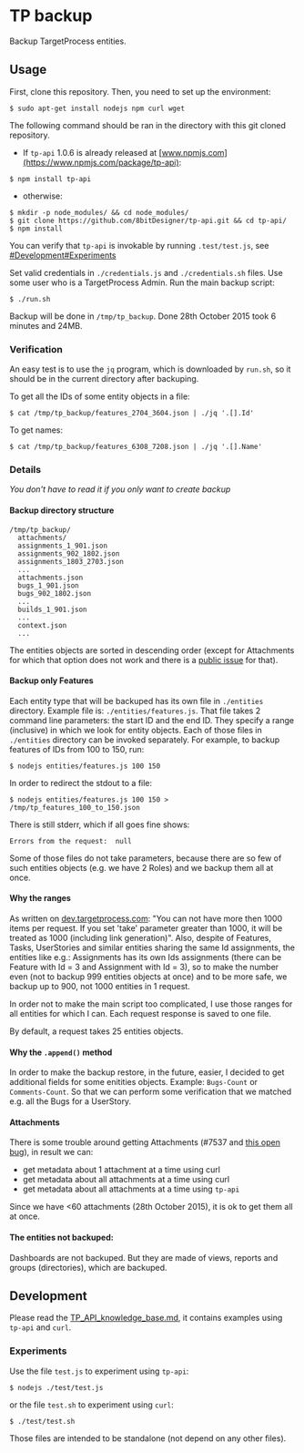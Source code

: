 # TP backup

Backup TargetProcess entities.

## Usage
First, clone this repository. Then, you need to set up the environment:
```
$ sudo apt-get install nodejs npm curl wget
```
The following command should be ran in the directory with this git cloned repository.
  * If `tp-api` 1.0.6 is already released at [www.npmjs.com](https://www.npmjs.com/package/tp-api):
  ```
  $ npm install tp-api
  ```
  * otherwise:
  ```
  $ mkdir -p node_modules/ && cd node_modules/
  $ git clone https://github.com/8bitDesigner/tp-api.git && cd tp-api/
  $ npm install
  ```

You can verify that `tp-api` is invokable by running `.test/test.js`, see [#Development#Experiments](#experiments)

Set valid credentials in `./credentials.js` and `./credentials.sh` files. Use some user who is a TargetProcess Admin.
Run the main backup script:
```
$ ./run.sh
```
Backup will be done in `/tmp/tp_backup`. Done 28th October 2015 took 6 minutes and 24MB.

### Verification
An easy test is to use the `jq` program, which is downloaded by `run.sh`, so it should be in the current directory after backuping.

To get all the IDs of some entity objects in a file:
```
$ cat /tmp/tp_backup/features_2704_3604.json | ./jq '.[].Id'
```
To get names:
```
$ cat /tmp/tp_backup/features_6308_7208.json | ./jq '.[].Name'
```

### Details
*You don't have to read it if you only want to create backup*

#### Backup directory structure
```
/tmp/tp_backup/
  attachments/
  assignments_1_901.json
  assignments_902_1802.json
  assignments_1803_2703.json
  ...
  attachments.json
  bugs_1_901.json
  bugs_902_1802.json
  ...
  builds_1_901.json
  ...
  context.json
  ...
```
The entities objects are sorted in descending order (except for Attachments for which that option does not work and there is a [public issue](https://tp3.uservoice.com/forums/174654-we-will-rock-you/suggestions/6312209-improve-rest-api-support-operations-for-attachmen) for that).

#### Backup only Features
Each entity type that will be backuped has its own file in `./entities` directory. Example file is: `./entities/features.js`. That file takes 2 command line parameters: the start ID and the end ID. They specify a range (inclusive) in which we look for entity objects. Each of those files in `./entities` directory can be invoked separately. For example, to backup features of IDs from 100 to 150, run:
```
$ nodejs entities/features.js 100 150
```
In order to redirect the stdout to a file:
```
$ nodejs entities/features.js 100 150 > /tmp/tp_features_100_to_150.json
```
There is still stderr, which if all goes fine shows:
```
Errors from the request:  null
```
Some of those files do not take parameters, because there are so few of such entities objects (e.g. we have 2 Roles) and we backup them all at once.

#### Why the ranges
As written on [dev.targetprocess.com](http://dev.targetprocess.com/rest/response_format): "You can not have more then 1000 items per request. If you set 'take' parameter greater than 1000, it will be treated as 1000 (including link generation)". Also, despite of Features, Tasks, UserStories and similar entities sharing the same Id assignments, the entities like e.g.: Assignments has its own Ids assignments (there can be Feature with Id = 3 and Assignment with Id = 3), so to make the number even (not to backup 999 entities objects at once) and to be more safe, we backup up to 900, not 1000 entities in 1 request.

In order not to make the main script too complicated, I use those ranges for all entities for which I can. Each request response is saved to one file.

By default, a request takes 25 entities objects.

#### Why the `.append()` method
In order to make the backup restore, in the future, easier, I decided to get additional fields for some enitities objects. Example: `Bugs-Count` or `Comments-Count`. So that we can perform some verification that we matched e.g. all the Bugs for a UserStory.

#### Attachments
There is some trouble around getting Attachments (#7537 and [this open bug](https://tp3.uservoice.com/forums/174654-we-will-rock-you/suggestions/6312209-improve-rest-api-support-operations-for-attachmen)), in result we can:
  * get metadata about 1 attachment at a time using curl
  * get metadata about all attachments at a time using curl
  * get metadata about all attachments at a time using `tp-api`


Since we have <60 attachments (28th October 2015), it is ok to get them all at once.

#### The entities not backuped:
Dashboards are not backuped. But they are made of views, reports and groups (directories), which are backuped.


## Development

Please read the [TP_API_knowledge_base.md](TP_API_knowledge_base.md), it contains examples using `tp-api` and `curl`.

### Experiments
Use the file `test.js` to experiment using `tp-api`:
```
$ nodejs ./test/test.js
```
or the file `test.sh` to experiment using `curl`:
```
$ ./test/test.sh
```
Those files are intended to be standalone (not depend on any other files).
